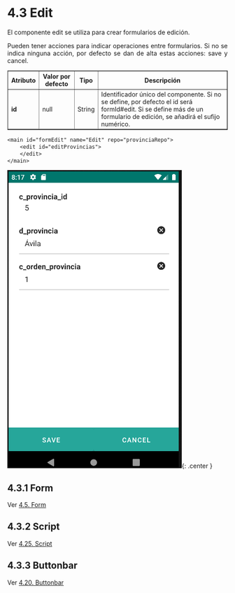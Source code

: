 # 4.3 Edit
<div style="text-align: justify;">
<p>El componente edit se utiliza para crear formularios de edición.</p>
<p>Pueden tener acciones para indicar operaciones entre formularios.
Si no se indica ninguna acción, por defecto se dan de alta estas acciones: save y cancel.</p>
</div>
<table border="1">
    <thead>
        <tr>
            <th colspan="2">Atributo</th>
            <th>Valor por defecto</th>
            <th>Tipo</th>
            <th>Descripción</th>
         </tr>
    </thead>
    <tbody>
        <tr>
            <td colspan="2"><strong>id</strong></td>
            <td>null</td>
            <td>String</td>
            <td>Identificador único del componente. Si no se define, por defecto el id será formId#edit. Si se define más de un formulario de edición, se añadirá el sufijo numérico.</td>
        </tr>
    </tbody>
</table>

    <main id="formEdit" name="Edit" repo="provinciaRepo">
        <edit id="editProvincias">
        </edit>
    </main>

![img.png](../img/edit.png){: .center }

## 4.3.1 Form
Ver [4.5. Form](form.es.md)

## 4.3.2 Script
Ver [4.25. Script](script.es.md)

## 4.3.3 Buttonbar
Ver [4.20. Buttonbar](buttonbar.es.md)


